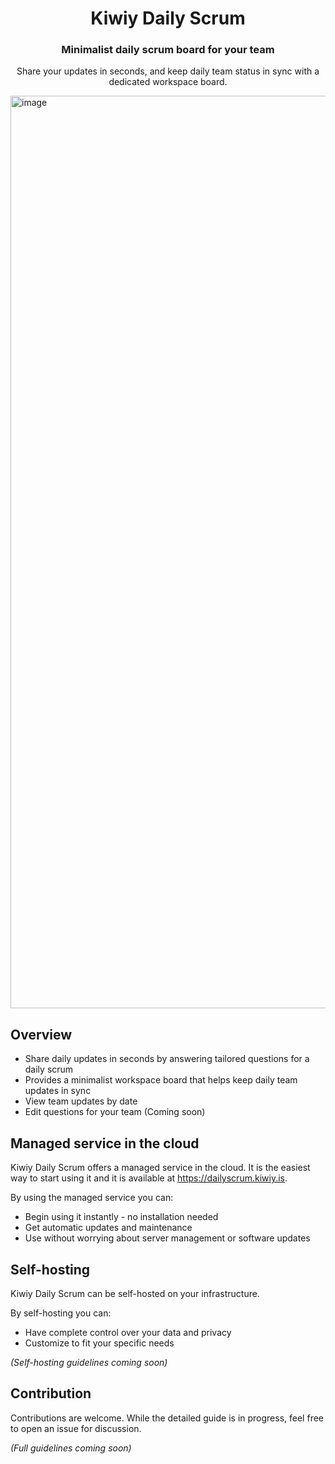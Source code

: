 <h1 align="center">Kiwiy Daily Scrum</h1>

<h3 align="center">Minimalist daily scrum board for your team</h3>

<p align="center">Share your updates in seconds, and keep daily team status in sync with a dedicated workspace board.</p>

<img width="1460" alt="image" src="https://github.com/kiwiy-is/dailyscrum/assets/17868599/8752bbcf-1e58-4136-8ff9-0bbe8b85ff0a">

## Overview
- Share daily updates in seconds by answering tailored questions for a daily scrum
- Provides a minimalist workspace board that helps keep daily team updates in sync
- View team updates by date
- Edit questions for your team (Coming soon)

## Managed service in the cloud
Kiwiy Daily Scrum offers a managed service in the cloud. It is the easiest way to start using it and it is available at <a href="https://dailyscrum.kiwiy.is" target="_blank" rel="noopener noreferrer">https://dailyscrum.kiwiy.is</a>.

By using the managed service you can:
- Begin using it instantly - no installation needed
- Get automatic updates and maintenance
- Use without worrying about server management or software updates

## Self-hosting
Kiwiy Daily Scrum can be self-hosted on your infrastructure. 

By self-hosting you can:
- Have complete control over your data and privacy
- Customize to fit your specific needs

_(Self-hosting guidelines coming soon)_

## Contribution
Contributions are welcome. While the detailed guide is in progress, feel free to open an issue for discussion.

_(Full guidelines coming soon)_
